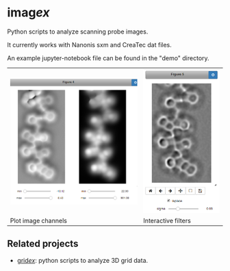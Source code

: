 # imag*ex*

Python scripts to analyze scanning probe images.

It currently works with Nanonis sxm and CreaTec dat files.

An example jupyter-notebook file can be found in the "demo" directory.

|     |      |
| --- | --- |
| ![Plot image channels](demo/example_plot.png?raw=true "Plot image channels")  |  ![Interactive filters](demo/example_filter.png?raw=true "Interactive filters")  |
|  Plot image channels |  Interactive filters  |


## Related projects

- [grid*ex*](https://github.com/alexriss/gridex): python scripts to analyze 3D grid data.


